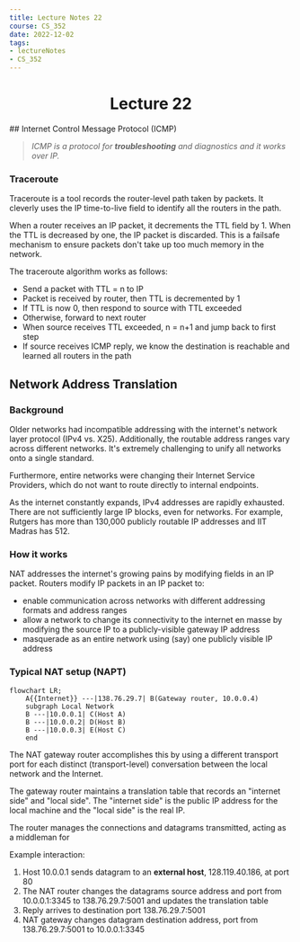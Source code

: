 ```yaml
---
title: Lecture Notes 22
course: CS_352
date: 2022-12-02
tags: 
- lectureNotes
- CS_352
---
```


<center><h1>Lecture 22</h1></center>
## Internet Control Message Protocol (ICMP)

>*ICMP is a protocol for **troubleshooting** and diagnostics and it works over IP.*

### Traceroute
Traceroute is a tool records the router-level path taken by packets. It cleverly uses the IP time-to-live field to identify all the routers in the path.

When a router receives an IP packet, it decrements the TTL field by 1. When the TTL is decreased by one, the IP packet is discarded. This is a failsafe mechanism to ensure packets don't take up too much memory in the network. 

The traceroute algorithm works as follows:
- Send a packet with TTL = n to IP
- Packet is received by router, then TTL is decremented by 1
- If TTL is now 0, then respond to source with TTL exceeded
- Otherwise, forward to next router
- When source receives TTL exceeded, n = n+1 and jump back to first step
- If source receives ICMP reply, we know the destination is reachable and learned all routers in  the path

## Network Address Translation

### Background
Older networks had incompatible addressing with the internet's network layer protocol (IPv4 vs. X25). Additionally, the routable address ranges vary across different networks. It's extremely challenging to unify all networks onto a single standard.

Furthermore, entire networks were changing their Internet Service Providers, which do not want to route directly to internal endpoints.

As the internet constantly expands, IPv4 addresses are rapidly exhausted. There are not sufficiently large IP blocks, even for networks. For example, Rutgers has more than 130,000 publicly routable IP addresses and IIT Madras has 512.

### How it works
NAT addresses the internet's growing pains by modifying fields in an IP packet.
Routers modify IP packets in an IP packet to:
- enable communication across networks with different addressing formats and address ranges
- allow a network to change its connectivity to the internet en masse by modifying the source IP to a publicly-visible gateway IP address
- masquerade as an entire network using (say) one publicly visible IP address

### Typical NAT setup (NAPT)

```mermaid
flowchart LR;
	A{{Internet}} ---|138.76.29.7| B(Gateway router, 10.0.0.4)
	subgraph Local Network 
	B ---|10.0.0.1| C(Host A)
	B ---|10.0.0.2| D(Host B)
	B ---|10.0.0.3| E(Host C)
	end
```

The NAT gateway router accomplishes this by using a different transport port for each distinct (transport-level) conversation between the local network and the Internet.

The gateway router maintains a translation table that records an "internet side" and "local side". The "internet side" is the public IP address for the local machine and the "local side" is the real IP.

The router manages the connections and datagrams transmitted, acting as a middleman for 

Example interaction:
1. Host 10.0.0.1 sends datagram to an **external host**, 128.119.40.186, at port 80
2. The NAT router changes the datagrams source address and port from 10.0.0.1:3345 to 138.76.29.7:5001 and updates the translation table
3. Reply arrives to destination port 138.76.29.7:5001
4. NAT gateway changes datagram destination address, port from 138.76.29.7:5001 to 10.0.0.1:3345





